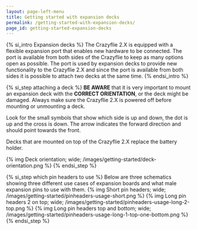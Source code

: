 ```yaml
---
layout: page-left-menu
title: Getting started with expansion decks 
permalink: /getting-started-with-expansion-decks/
page_id: getting-started-expansion-decks
---
```


{% si_intro Expansion decks %}
The Crazyflie 2.X is equipped with a flexible expansion port that enables new 
hardware to be connected. The port is available from both sides of the Crazyflie 
to keep as many options open as possible. The port is used by expansion decks 
to provide new functionality to the Crazyflie 2.X and since the port is 
available from both sides it is possible to attach two decks at the same time.
{% endsi_intro %}

{% si_step attaching a deck %}
**BE AWARE** that it is very important to mount an expansion deck with the 
**CORRECT ORIENTATION**, or the deck might be damaged. Always make sure the 
Crazyflie 2.X is powered off before mounting or unmounting a deck.

Look for the small symbols that show which side is up and down, the dot is up and the cross is down.
The arrow indicates the forward direction and should point towards the front.

Decks that are mounted on top of the Crazyflie 2.X replace the battery holder.

{% img Deck orientation; wide; /images/getting-started/deck-orientation.png %}
{% endsi_step %}


{% si_step which pin headers to use %}
Below are three schematics showing three different use cases of expansion boards and what male expansion pins to use with them.
{% img Short pin headers; wide; /images/getting-started/pinheaders-usage-short.png %}
{% img Long pin headers 2 on top; wide; /images/getting-started/pinheaders-usage-long-2-top.png %}
{% img Long pin headers top and bottom; wide; /images/getting-started/pinheaders-usage-long-1-top-one-bottom.png %}
{% endsi_step %}
